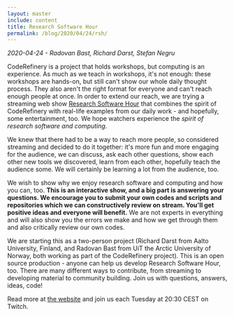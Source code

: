 ```yaml
---
layout: master
include: content
title: Research Software Hour
permalink: /blog/2020/04/24/rsh/
---
```


*2020-04-24 - Radovan Bast, Richard Darst, Stefan Negru*


CodeRefinery is a project that holds workshops, but computing is an
experience.  As much as we teach in workshops, it's not enough: these
workshops are hands-on, but still can't show our whole daily thought
process. They also aren't the right format for everyone and can't
reach enough people at once.  In order to extend our reach, we are
trying a streaming web show [Research Software Hour](https://researchsoftwarehour.github.io) that combines
the spirit of CodeRefinery with real-life examples from our daily
work - and hopefully, some entertainment, too. We hope watchers
experience the *spirit of research software and computing*.

We knew that there had to be a way to reach more people, so considered
streaming and decided to do it together: it's more fun and more
engaging for the audience, we can discuss, ask each other questions,
show each other new tools we discovered, learn from each other,
hopefully teach the audience some.  We will certainly be learning a
lot from the audience, too.

We wish to show why we enjoy research software and computing and how
you can, too.  **This is an interactive show, and a big part is
answering your questions.  We encourage you to submit your own codes
and scripts and repositories which we can constructively review on
stream.  You'll get positive ideas and everyone will benefit.** We are
not experts in everything and will also show you the errors we make
and how we get through them and also critically review our own codes.

We are starting this as a two-person project (Richard Darst from Aalto
University, Finland, and Radovan Bast from UiT the Arctic University
of Norway, both working as part of the CodeRefinery project).  This is
an open source production - anyone can help us develop Research
Software Hour, too.  There are many different ways to contribute, from
streaming to developing material to community building.  Join us with
questions, answers, ideas, code!

Read more at [the website](https://researchsoftwarehour.github.io/)
and join us each Tuesday at 20:30 CEST on Twitch.
